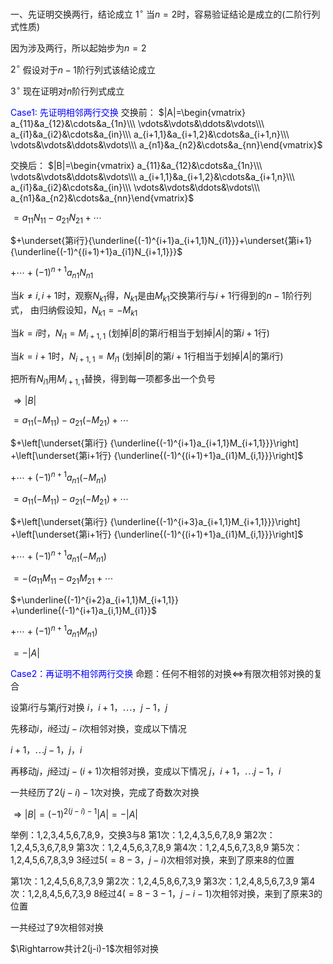 一、先证明交换两行，结论成立
$1^\circ$ 当$n=2$时，容易验证结论是成立的(二阶行列式性质)

因为涉及两行，所以起始步为$n=2$

$2^\circ$ 假设对于$n-1$阶行列式该结论成立

$3^\circ$ 现在证明对$n$阶行列式成立

<font color=blue>Case1: 先证明相邻两行交换</font>
交换前：
$|A|=\begin{vmatrix}
a_{11}&a_{12}&\cdots&a_{1n}\\\ 
\vdots&\vdots&\ddots&\vdots\\\ 
a_{i1}&a_{i2}&\cdots&a_{in}\\\ 
a_{i+1,1}&a_{i+1,2}&\cdots&a_{i+1,n}\\\ 
\vdots&\vdots&\ddots&\vdots\\\ 
a_{n1}&a_{n2}&\cdots&a_{nn}\end{vmatrix}$

交换后：
$|B|=\begin{vmatrix}
a_{11}&a_{12}&\cdots&a_{1n}\\\ 
\vdots&\vdots&\ddots&\vdots\\\ 
a_{i+1,1}&a_{i+1,2}&\cdots&a_{i+1,n}\\\ 
a_{i1}&a_{i2}&\cdots&a_{in}\\\ 
\vdots&\vdots&\ddots&\vdots\\\ 
a_{n1}&a_{n2}&\cdots&a_{nn}\end{vmatrix}$

$=a_{11}N_{11}-a_{21}N_{21}+\cdots$

$+\underset{第i行}{\underline{(-1)^{i+1}a_{i+1,1}N_{i1}}}+\underset{第i+1}{\underline{(-1)^{(i+1)+1}a_{i1}N_{i+1,1}}}$

$+\cdots+(-1)^{n+1}a_{n1}N_{n1}$

当$k\neq i,i+1$时，观察$N_{k1}$得，$N_{k1}$是由$M_{k1}$交换第$i$行与$i+1$行得到的$n-1$阶行列式，
由归纳假设知，$N_{k1}=-M_{k1}$

当$k=i$时，$N_{i1}=M_{i+1,1}$
(划掉$|B|$的第$i$行相当于划掉$|A|$的第$i+1$行)

当$k=i+1$时，$N_{i+1,1}=M_{i1}$
(划掉$|B|$的第$i+1$行相当于划掉$|A|$的第$i$行)

把所有$N_{i1}$用$M_{i+1,1}$替换，得到每一项都多出一个负号

$\Rightarrow|B|$

$=a_{11}(-M_{11})-a_{21}(-M_{21})+\cdots$

$+\left[\underset{第i行}
{\underline{(-1)^{i+1}a_{i+1,1}M_{i+1,1}}}\right]
+\left[\underset{第i+1行}
{\underline{(-1)^{(i+1)+1}a_{i1}M_{i,1}}}\right]$

$+\cdots+(-1)^{n+1}a_{n1}(-M_{n1})$

$=a_{11}(-M_{11})-a_{21}(-M_{21})+\cdots$

$+\left[\underset{第i行}
{\underline{(-1)^{i+3}a_{i+1,1}M_{i+1,1}}}\right]
+\left[\underset{第i+1行}
{\underline{(-1)^{(i+1)+1}a_{i1}M_{i,1}}}\right]$

$+\cdots+(-1)^{n+1}a_{n1}(-M_{n1})$

$=-(a_{11}M_{11}-a_{21}M_{21}+\cdots$

$+\underline{(-1)^{i+2}a_{i+1,1}M_{i+1,1}}
+\underline{(-1)^{i+1}a_{i,1}M_{i1}}$

$+\cdots+(-1)^{n+1}a_{n1}M_{n1})$

$=-|A|$

<font color=blue>Case2：再证明不相邻两行交换</font>
命题：任何不相邻的对换$\Leftrightarrow$有限次相邻对换的复合

设第$i$行与第$j$行对换
$i，i+1，\cdots，j-1，j$

先移动$i$，$i$经过$j-i$次相邻对换，变成以下情况

$i+1，\cdots j-1，j，i$

再移动$j$，$j$经过$j-(i+1)$次相邻对换，变成以下情况
$j，i+1，\cdots j-1，i$

一共经历了$2(j-i)-1$次对换，完成了奇数次对换

$\Rightarrow|B|=(-1)^{2(j-i)-1}|A|=-|A|$

举例：1,2,3,4,5,6,7,8,9，交换3与8
第1次：1,2,4,3,5,6,7,8,9
第2次：1,2,4,5,3,6,7,8,9
第3次：1,2,4,5,6,3,7,8,9
第4次：1,2,4,5,6,7,3,8,9
第5次：1,2,4,5,6,7,8,3,9
3经过5$(=8-3，j-i)$次相邻对换，来到了原来8的位置

第1次：1,2,4,5,6,8,7,3,9
第2次：1,2,4,5,8,6,7,3,9
第3次：1,2,4,8,5,6,7,3,9
第4次：1,2,8,4,5,6,7,3,9
8经过4$(=8-3-1，j-i-1)$次相邻对换，来到了原来3的位置

一共经过了9次相邻对换

$\Rightarrow共计2(j-i)-1$次相邻对换